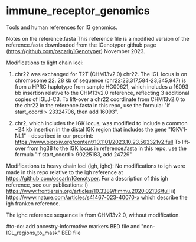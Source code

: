 # immune_receptor_genomics
Tools and human references for IG genomics. 

Notes on the reference.fasta
This reference file is a modified version of the reference.fasta downloaded from the IGenotyper github page (https://github.com/oscarlr/IGenotyper) November 2023.

Modifications to light chain loci:
1) chr22 was exchanged for T2T (CHM13v2.0) chr22. The IGL locus is on chromosome 22.
   28 kb of sequence (chr22:23,317,584-23,345,947) is from a HPRC haplotype from sample HG00621, which includes a 16093 bb insertion relative to the CHM13v2.0 reference, reflecting 3 additional copies of IGLJ-C3.
   To lift-over a chr22 coordinate from CHM13v2.0 to the chr22 in the reference.fasta in this repo, use the formula: "if start_coord > 23324706, then add 16093".

2) chr2, which includes the IGK locus, was modified to include a common ~24 kb insertion in the distal IGK region that includes the gene "IGKV1-NL1" - described in our preprint: https://www.biorxiv.org/content/10.1101/2023.10.23.563321v2.full
To lift-over from hg38 to the IGK locus in reference.fasta in this repo, use the formula "if start_coord > 90225183, add 24729"

Modifications to heavy chain loci (igh, ighc):
   No modifications to igh were made in this repo relative to the igh reference at https://github.com/oscarlr/IGenotyper. For a description of this igh reference, see our publications:
   i) https://www.frontiersin.org/articles/10.3389/fimmu.2020.02136/full
   ii) https://www.nature.com/articles/s41467-023-40070-x
   which describe the igh franken reference.
   
   The ighc reference sequence is from CHM13v2.0, without modification.

#to-do: add ancestry-informative markers BED file and "non-IGL_regions_to_mask" BED file
